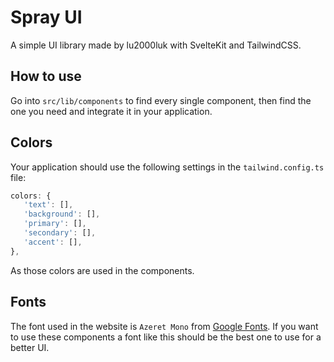 # Spray UI

A simple UI library made by lu2000luk with SvelteKit and TailwindCSS.

## How to use

Go into `src/lib/components` to find every single component, then find the one you need and integrate it in your application.

## Colors

Your application should use the following settings in the `tailwind.config.ts` file:

```ts
colors: {
   'text': [],
   'background': [],
   'primary': [],
   'secondary': [],
   'accent': [],
},
```

As those colors are used in the components.

## Fonts

The font used in the website is `Azeret Mono` from [Google Fonts](https://fonts.google.com/specimen/Azeret+Mono).
If you want to use these components a font like this should be the best one to use for a better UI.

